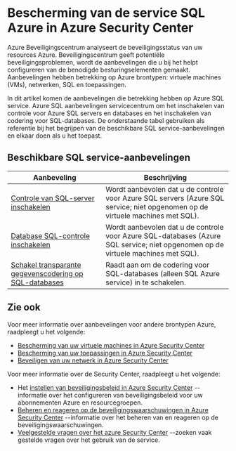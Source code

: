 <properties
   pageTitle="Bescherming van Azure SQL service in Beveiligingscentrum Azure | Microsoft Azure"
   description="Dit document adressen in Azure Security Center aanbevelingen waarmee u Azure SQL service beschermen en blijven met inachtneming van de regels voor het beveiligingsbeleid."
   services="security-center"
   documentationCenter="na"
   authors="TerryLanfear"
   manager="MBaldwin"
   editor=""/>

<tags
   ms.service="security-center"
   ms.devlang="na"
   ms.topic="article"
   ms.tgt_pltfrm="na"
   ms.workload="na"
   ms.date="08/04/2016"
   ms.author="terrylan"/>

# <a name="protecting-azure-sql-service-in-azure-security-center"></a>Bescherming van de service SQL Azure in Azure Security Center

Azure Beveiligingscentrum analyseert de beveiligingsstatus van uw resources Azure. Beveiligingscentrum geeft potentiële beveiligingsproblemen, wordt de aanbevelingen die u bij het helpt configureren van de benodigde besturingselementen gemaakt.  Aanbevelingen hebben betrekking op Azure brontypen: virtuele machines (VMs), netwerken, SQL en toepassingen.

In dit artikel komen de aanbevelingen die betrekking hebben op Azure SQL service.  Azure SQL aanbevelingen servicecentrum om het inschakelen van controle voor Azure SQL servers en databases en het inschakelen van codering voor SQL-databases.  De onderstaande tabel gebruiken als referentie bij het begrijpen van de beschikbare SQL service-aanbevelingen en elkaar doen als u het toepast.

## <a name="available-sql-service-recommendations"></a>Beschikbare SQL service-aanbevelingen

|Aanbeveling|Beschrijving|
|-----|-----|
|[Controle van SQL-server inschakelen](security-center-enable-auditing-on-sql-servers.md)|Wordt aanbevolen dat u de controle voor Azure SQL servers (Azure SQL service; niet opgenomen op de virtuele machines met SQL).|
|[Database SQL-controle inschakelen](security-center-enable-auditing-on-sql-databases.md)|Wordt aanbevolen dat u de controle voor Azure SQL-databases (Azure SQL service; niet opgenomen op de virtuele machines met SQL).|
|[Schakel transparante gegevenscodering op SQL-databases](security-center-enable-transparent-data-encryption.md)|Raadt aan om de codering voor SQL-databases (alleen SQL Azure service) in te schakelen.|

## <a name="see-also"></a>Zie ook

Voor meer informatie over aanbevelingen voor andere brontypen Azure, raadpleegt u het volgende:

- [Bescherming van uw virtuele machines in Azure Security Center](security-center-virtual-machine-recommendations.md)
- [Bescherming van uw toepassingen in Azure Security Center](security-center-application-recommendations.md)
- [Beveiligen van uw netwerk in Azure Security Center](security-center-network-recommendations.md)

Voor meer informatie over de Security Center, raadpleegt u het volgende:

- Het [instellen van beveiligingsbeleid in Azure Security Center](security-center-policies.md) --informatie over het configureren van beveiligingsbeleid voor uw abonnementen Azure en resourcegroepen.
- [Beheren en reageren op de beveiligingswaarschuwingen in Azure Security Center](security-center-managing-and-responding-alerts.md) --informatie over het beheren van en reageren op de beveiligingswaarschuwingen.
- [Veelgestelde vragen over het azure Security Center](security-center-faq.md) --zoeken vaak gestelde vragen over het gebruik van de service.
